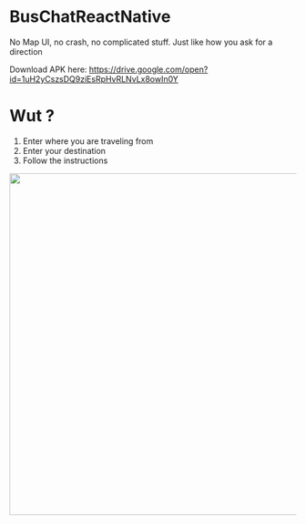 # BusChatReactNative
No Map UI, no crash, no complicated stuff. Just like how you ask for a direction

Download APK here: https://drive.google.com/open?id=1uH2yCszsDQ9ziEsRpHvRLNvLx8owIn0Y
# Wut ? 
1) Enter where you are traveling from
2) Enter your destination
3) Follow the instructions

<img src="Demo.gif" height="600" />

